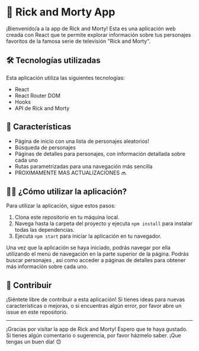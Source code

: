 # 🌌 Rick and Morty App

¡Bienvenido/a a la app de Rick and Morty! Esta es una aplicación web creada con React que te permite explorar información sobre tus personajes favoritos de la famosa serie de televisión "Rick and Morty". 

## 🛠️ Tecnologías utilizadas

Esta aplicación utiliza las siguientes tecnologías:

- React
- React Router DOM
- Hooks
- API de Rick and Morty

## 🚀 Características

- Página de inicio con una lista de personajes aleatorios!
- Búsqueda de personajes 
- Páginas de detalles para personajes, con información detallada sobre cada uno
- Rutas parametrizadas para una navegación más sencilla
- PROXIMAMENTE MAS ACTUALIZACIONES 🔜

## 🕵️‍♀️ ¿Cómo utilizar la aplicación?

Para utilizar la aplicación, sigue estos pasos:

1. Clona este repositorio en tu máquina local.
2. Navega hasta la carpeta del proyecto y ejecuta `npm install` para instalar todas las dependencias.
3. Ejecuta `npm start` para iniciar la aplicación en tu navegador.

Una vez que la aplicación se haya iniciado, podrás navegar por ella utilizando el menú de navegación en la parte superior de la página. Podrás buscar personajes , así como acceder a páginas de detalles para obtener más información sobre cada uno.

## 📝 Contribuir

¡Siéntete libre de contribuir a esta aplicación! Si tienes ideas para nuevas características o mejoras, o si encuentras algún error, por favor abre un issue en este repositorio.


---

¡Gracias por visitar la app de Rick and Morty! Espero que te haya gustado. Si tienes algún comentario o sugerencia, por favor házmelo saber. ¡Que tengas un buen día! 😊

